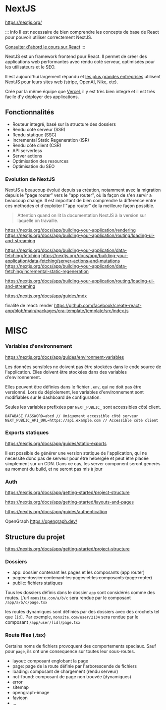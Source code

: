 # NextJS

https://nextjs.org/

::: info 
Il est necessaire de bien comprendre les concepts de base de React pour pouvoir utiliser correctement NextJS. 

[Consulter d'abord le cours sur React](../react)
:::

NextJS est un framework frontend pour React. Il permet de créer des applications web performantes avec rendu coté serveur, optimisées pour les utilisateurs et le SEO.

Il est aujourd'hui largement répandu et [les plus grandes entreprises](https://nextjs.org/showcase) utilisent NextJS pour leurs sites web (stripe, OpenAI, Nike, etc).

Créé par la même équipe que [Vercel](https://vercel.com/), il y est très bien integré et il est très facile d'y déployer des applications.


## Fonctionnalités

- Routeur integré, basé sur la structure des dossiers
- Rendu coté serveur (SSR)
- Rendu statique (SSG)
- Incremental Static Regeneration (ISR)
- Rendu côté client (CSR)
- API serverless
- Server actions
- Optimisation des resources
- Optimisation du SEO

### Evolution de NextJS

NextJS a beaucoup évolué depuis sa création, notamment avec la migration depuis le "page router" vers le "app router", où la façon de s'en servir a beaucoup changé. Il est important de bien comprendre la difference entre ces méthodes et d'exploiter l'"app router" de la meilleure façon possible. 

> Attention quand on lit la documentation NextJS à la version sur laquelle on travaille.

https://nextjs.org/docs/app/building-your-application/rendering
https://nextjs.org/docs/app/building-your-application/routing/loading-ui-and-streaming

https://nextjs.org/docs/app/building-your-application/data-fetching/fetching
https://nextjs.org/docs/app/building-your-application/data-fetching/server-actions-and-mutations
https://nextjs.org/docs/app/building-your-application/data-fetching/incremental-static-regeneration

https://nextjs.org/docs/app/building-your-application/routing/loading-ui-and-streaming

https://nextjs.org/docs/app/guides/mdx

finalité de react: render
https://github.com/facebook/create-react-app/blob/main/packages/cra-template/template/src/index.js

# MISC


### Variables d'environnement

https://nextjs.org/docs/app/guides/environment-variables

Les données sensibles ne doivent pas être stockées dans le code source de l'application. Elles doivent être stockées dans des variables d'environnement.

Elles peuvent être définies dans le fichier `.env`, qui ne doit pas être versionné. Lors du déploiement, les variables d'environnement sont modifiables sur le dashboard de configuration. 

Seules les variables prefixées par `NEXT_PUBLIC_` sont accessibles côté client.

```
DATABASE_PASSWORD=abcd // Uniquement accessible côté serveur
NEXT_PUBLIC_API_URL=https://api.example.com // Accessible côté client
```

### Exports statiques

https://nextjs.org/docs/app/guides/static-exports

Il est possible de générer une version statique de l'application, qui ne necessite donc pas de serveur pour être hebergée et peut être placée simplement sur un CDN. Dans ce cas, les server component seront generés au moment du build, et ne seront pas mis à jour

### Auth

https://nextjs.org/docs/app/getting-started/project-structure

https://nextjs.org/docs/app/getting-started/layouts-and-pages

https://nextjs.org/docs/app/guides/authentication


OpenGraph
https://opengraph.dev/

## Structure du projet

https://nextjs.org/docs/app/getting-started/project-structure

### Dossiers

- app: dossier contenant les pages et les composants (app router)
- ~~pages: dossier contenant les pages et les composants (page router)~~
- public: fichiers statiques

Tous les dossiers définis dans le dossier `app` sont considérés comme des routes. L'url `monsite.com/a/b/c` sera rendue par le composant `/app/a/b/c/page.tsx`

les routes dynamiques sont définies par des dossiers avec des crochets tel que `[id]`. Par exemple, `monsite.com/user/2134` sera rendue par le composant `/app/user/[id]/page.tsx`

### Route files (.tsx)

Certains noms de fichiers provoquent des comportements speciaux. Sauf pour `page`, ils ont une consequence sur toutes leur sous-routes.

- layout: composant englobant la page
- page: page de la route définie par l'arborescende de fichiers
- loading: composant de chargement (rendu serveur)
- not-found: composant de page non trouvée (dynamiques)
- error
- sitemap
- opengraph-image
- favicon
- ...